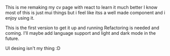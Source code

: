 This is me remaking my cv page with react to learn it much better
I know most of this is just mui things but i feel like itss a well made component and i enjoy using it.

This is the first version to get it up and running
Refactoring is needed and coming.
I'll maybe add language support and light and dark mode in the future.


UI desing isn't my thing :D
